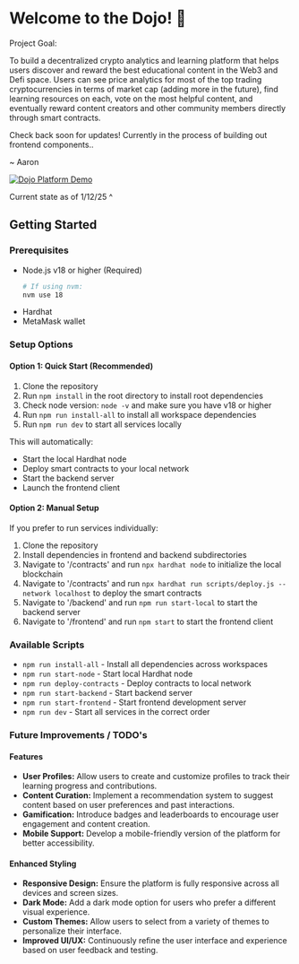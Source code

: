 # Welcome to the Dojo! 🥷
Project Goal:

To build a decentralized crypto analytics and learning platform that helps users discover and reward the best educational content in the Web3 and Defi space. Users can see price analytics for most of the top trading cryptocurrencies in terms of market cap (adding more in the future), find learning resources on each, vote on the most helpful content, and eventually reward content creators and other community members directly through smart contracts.

Check back soon for updates! Currently in the process of building out frontend components..

~ Aaron

[![Dojo Platform Demo](https://cdn.loom.com/sessions/thumbnails/8b38458278704f8396ae61abcd7b64ad-with-play.gif)](https://www.loom.com/share/8b38458278704f8396ae61abcd7b64ad)

Current state as of 1/12/25 ^

## Getting Started

### Prerequisites
- Node.js v18 or higher (Required)
  ```bash
  # If using nvm:
  nvm use 18
  ```
- Hardhat
- MetaMask wallet

### Setup Options

#### Option 1: Quick Start (Recommended)
1. Clone the repository
2. Run `npm install` in the root directory to install root dependencies
3. Check node version: `node -v` and make sure you have v18 or higher
4. Run `npm run install-all` to install all workspace dependencies
5. Run `npm run dev` to start all services locally

This will automatically:
- Start the local Hardhat node
- Deploy smart contracts to your local network
- Start the backend server
- Launch the frontend client

#### Option 2: Manual Setup
If you prefer to run services individually:

1. Clone the repository
2. Install dependencies in frontend and backend subdirectories
3. Navigate to '/contracts' and run `npx hardhat node` to initialize the local blockchain
4. Navigate to '/contracts' and run `npx hardhat run scripts/deploy.js --network localhost` to deploy the smart contracts
5. Navigate to '/backend' and run `npm run start-local` to start the backend server
6. Navigate to '/frontend' and run `npm start` to start the frontend client

### Available Scripts
- `npm run install-all` - Install all dependencies across workspaces
- `npm run start-node` - Start local Hardhat node
- `npm run deploy-contracts` - Deploy contracts to local network
- `npm run start-backend` - Start backend server
- `npm run start-frontend` - Start frontend development server
- `npm run dev` - Start all services in the correct order

### Future Improvements / TODO's

#### Features
- **User Profiles:** Allow users to create and customize profiles to track their learning progress and contributions.
- **Content Curation:** Implement a recommendation system to suggest content based on user preferences and past interactions.
- **Gamification:** Introduce badges and leaderboards to encourage user engagement and content creation.
- **Mobile Support:** Develop a mobile-friendly version of the platform for better accessibility.

#### Enhanced Styling
- **Responsive Design:** Ensure the platform is fully responsive across all devices and screen sizes.
- **Dark Mode:** Add a dark mode option for users who prefer a different visual experience.
- **Custom Themes:** Allow users to select from a variety of themes to personalize their interface.
- **Improved UI/UX:** Continuously refine the user interface and experience based on user feedback and testing.
